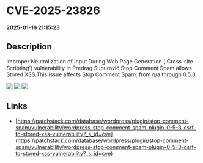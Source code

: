 # CVE-2025-23826

**2025-01-16 21:15:23**

## Description
Improper Neutralization of Input During Web Page Generation ('Cross-site Scripting') vulnerability in Predrag Supurović Stop Comment Spam allows Stored XSS.This issue affects Stop Comment Spam: from n/a through 0.5.3.

![](https://img.shields.io/static/v1?label=Score&message=7.1&color=red)
![](https://img.shields.io/static/v1?label=Severity&message=HIGH&color=red)
![](https://img.shields.io/static/v1?label=CWE&message=XSS&color=green)

## Links
- [https://patchstack.com/database/wordpress/plugin/stop-comment-spam/vulnerability/wordpress-stop-comment-spam-plugin-0-5-3-csrf-to-stored-xss-vulnerability?_s_id=cve](https://patchstack.com/database/wordpress/plugin/stop-comment-spam/vulnerability/wordpress-stop-comment-spam-plugin-0-5-3-csrf-to-stored-xss-vulnerability?_s_id=cve)
